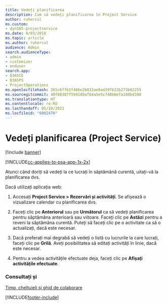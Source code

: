 ```yaml
---
title: Vedeți planificarea
description: Cum să vedeți planificarea în Project Service
author: ruhercul
ms.custom:
- dyn365-projectservice
ms.date: 8/03/2018
ms.topic: article
ms.author: ruhercul
audience: Admin
search.audienceType:
- admin
- customizer
- enduser
search.app:
- D365CE
- D365PS
- ProjectOperations
ms.openlocfilehash: 265c6ffb1f466e2b833ae8ad397623b273b02255
ms.sourcegitcommit: 40f68387f594180af64a5e5c748b6efa188bd300
ms.translationtype: HT
ms.contentlocale: ro-RO
ms.lasthandoff: 05/10/2021
ms.locfileid: "6002476"
---
```

# <a name="view-your-schedule-project-service"></a>Vedeți planificarea (Project Service)

[!include [banner](../includes/psa-now-project-operations.md)]

[!INCLUDE[cc-applies-to-psa-app-1x-2x](../includes/cc-applies-to-psa-app-1x-2x.md)]

Atunci când doriți să vedeți la ce lucrați în săptămână curentă, uitați-vă la planificarea dvs.  
  
 Dacă utilizați aplicația web:  
  
1.  Accesați **Project Service > Rezervări și activități**. Se afișează o vizualizare calendar cu planificarea dvs.  
  
2.  Faceți clic pe **Anteriorul** sau pe **Următorul** ca să vedeți planificarea pentru săptămâna anterioară sau viitoare. Faceți clic pe **Astăzi** pentru a reveni la săptămâna curentă. Puteți să faceți clic pe o activitate ca să o actualizați, dacă este necesar.  
  
3.  Dacă preferați mai degrabă să vedeți o listă cu lucrurile la care lucrați, faceți clic pe **Grilă**. Aveți posibilitatea să editați activități în linie, dacă este necesar.  
  
4.  Pentru a vedea activitățile efectuate deja, faceți clic pe **Afișați activitățile efectuate**.  
  
### <a name="see-also"></a>Consultați și  
 [Timp, cheltuieli și ghid de colaborare](../psa/time-expense-collaboration-guide.md)


[!INCLUDE[footer-include](../includes/footer-banner.md)]